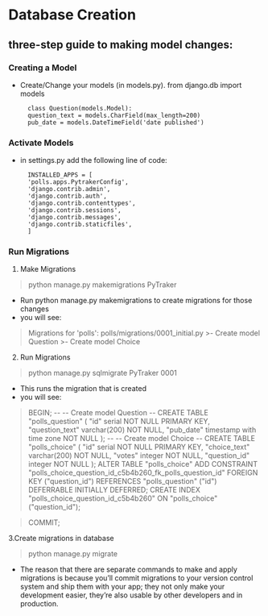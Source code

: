 # Database Creation

## three-step guide to making model changes:

### Creating a Model
- Create/Change your models (in models.py).
        from django.db import models
        
        class Question(models.Model):
        question_text = models.CharField(max_length=200)
        pub_date = models.DateTimeField('date published')

### Activate Models
- in settings.py add the following line of code:
 
        INSTALLED_APPS = [
        'polls.apps.PytrakerConfig',
        'django.contrib.admin',
        'django.contrib.auth',
        'django.contrib.contenttypes',
        'django.contrib.sessions',
        'django.contrib.messages',
        'django.contrib.staticfiles',
        ]
 
 ### Run Migrations 
1. Make Migrations 
>python manage.py makemigrations PyTraker
   - Run python manage.py makemigrations to create migrations for those changes
   - you will see:
   >Migrations for 'polls':
    polls/migrations/0001_initial.py
    >- Create model Question
    >- Create model Choice

2. Run Migrations
>python manage.py sqlmigrate PyTraker 0001
   - This runs the migration that is created 
   - you will see:
>   BEGIN;
--
-- Create model Question
--
CREATE TABLE "polls_question" (
    "id" serial NOT NULL PRIMARY KEY,
    "question_text" varchar(200) NOT NULL,
    "pub_date" timestamp with time zone NOT NULL
);
--
-- Create model Choice
--
CREATE TABLE "polls_choice" (
    "id" serial NOT NULL PRIMARY KEY,
    "choice_text" varchar(200) NOT NULL,
    "votes" integer NOT NULL,
    "question_id" integer NOT NULL
);
ALTER TABLE "polls_choice"
  ADD CONSTRAINT "polls_choice_question_id_c5b4b260_fk_polls_question_id"
    FOREIGN KEY ("question_id")
    REFERENCES "polls_question" ("id")
    DEFERRABLE INITIALLY DEFERRED;
CREATE INDEX "polls_choice_question_id_c5b4b260" ON "polls_choice" ("question_id");

>COMMIT;

3.Create migrations in database
> python manage.py migrate
- The reason that there are separate commands to make and apply migrations is because 
you’ll commit migrations to your version control 
system and ship them with your app; they not only 
make your development easier, they’re also usable 
by other developers and in production.
